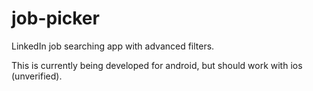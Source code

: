 # job-picker

LinkedIn job searching app with advanced filters.

This is currently being developed for android, but should work with ios (unverified).
